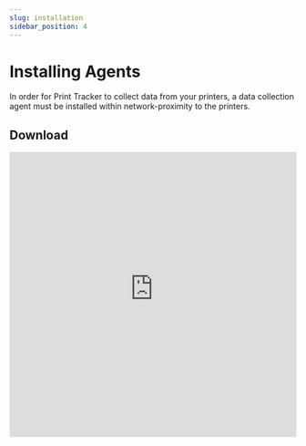 ```yaml
---
slug: installation
sidebar_position: 4
---
```


# Installing Agents
In order for Print Tracker to collect data from your printers, a data collection agent must be installed within network-proximity to the printers.

## Download
<iframe src="https://app-v2.printtrackerpro.com/download" width="100%" height="500px" frameborder="0"></iframe>